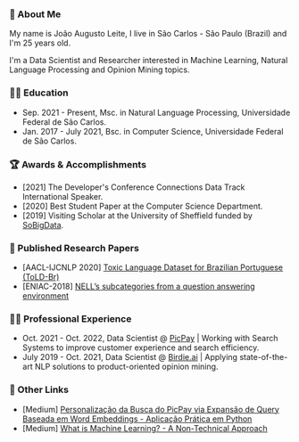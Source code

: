 ### 👋 About Me
My name is João Augusto Leite, I live in São Carlos - São Paulo (Brazil) and I'm 25 years old.

I'm a Data Scientist and Researcher interested in Machine Learning, Natural Language Processing and Opinion Mining topics.

### 👨‍🎓 Education

* Sep. 2021 - Present, Msc. in Natural Language Processing, Universidade Federal de São Carlos.
* Jan. 2017 - July 2021, Bsc. in Computer Science, Universidade Federal de São Carlos.

### 🏆 Awards & Accomplishments

* [2021] The Developer's Conference Connections Data Track International Speaker.
* [2020] Best Student Paper at the Computer Science Department.
* [2019] Visiting Scholar at the University of Sheffield funded by [SoBigData](http://project.sobigdata.eu/).

### 🔬 Published Research Papers

* [AACL-IJCNLP 2020] [Toxic Language Dataset for Brazilian Portuguese (ToLD-Br)](https://arxiv.org/abs/2010.04543)
* [ENIAC-2018] [NELL’s subcategories from a question answering environment](https://sol.sbc.org.br/index.php/eniac/article/view/4475)

### 👨‍💻 Professional Experience

* Oct. 2021 - Oct. 2022, Data Scientist @ [PicPay](https://www.picpay.com/site) | Working with Search Systems to improve customer experience and search efficiency.  
* July 2019 - Oct. 2021, Data Scientist @ [Birdie.ai](https://birdie.ai/) | Applying state-of-the-art NLP solutions to product-oriented opinion mining.

### 📌 Other Links

* [Medium] [Personalização da Busca do PicPay via Expansão de Query Baseada em Word Embeddings - Aplicação Prática em Python](https://medium.com/inside-picpay/personaliza%C3%A7%C3%A3o-da-busca-do-picpay-via-expans%C3%A3o-de-query-baseada-em-word-embeddings-f25514238e08)
* [Medium] [What is Machine Learning? - A Non-Technical Approach](https://medium.com/birdie-ai/what-is-machine-learning-57d4bf07f9b4)
